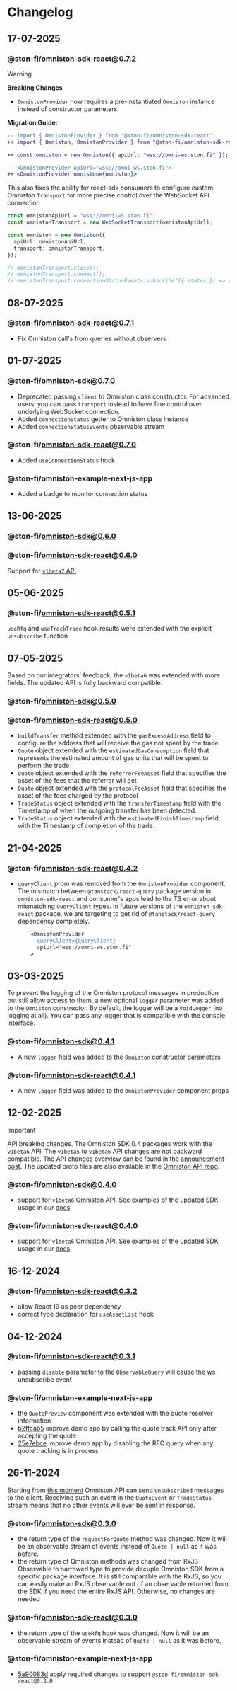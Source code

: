 # Changelog

## 17-07-2025

### @ston-fi/omniston-sdk-react@0.7.2

> [!WARNING]
> **Breaking Changes**

- `OmnistonProvider` now requires a pre-instantiated `Omniston` instance instead of constructor parameters

**Migration Guide:**

```diff
-- import { OmnistonProvider } from "@ston-fi/omniston-sdk-react";
++ import { Omniston, OmnistonProvider } from "@ston-fi/omniston-sdk-react";

++ const omniston = new Omniston({ apiUrl: "wss://omni-ws.ston.fi" });

-- <OmnistonProvider apiUrl="wss://omni-ws.ston.fi">
++ <OmnistonProvider omniston={omniston}>
```

This also fixes the ability for react-sdk consumers to configure custom Omniston `Transport` for more precise control over the WebSocket API connection

```ts
const omnistonApiUrl = "wss://omni-ws.ston.fi";
const omnistonTransport = new WebSocketTransport(omnistonApiUrl);

const omniston = new Omniston({
  apiUrl: omnistonApiUrl,
  transport: omnistonTransport,
});

// omnistonTransport.close();
// omnistonTransport.connect();
// omnistonTransport.connectionStatusEvents.subscribe(({ status }) => { /* ... */ })
```


## 08-07-2025

### @ston-fi/omniston-sdk-react@0.7.1

- Fix Omniston call's from queries without observers

## 01-07-2025

### @ston-fi/omniston-sdk@0.7.0

- Deprecated passing `client` to Omniston class constructor. For advanced users: you can pass `transport` instead to have fine control over underlying WebSocket connection.
- Added `connectionStatus` getter to Omniston class instance
- Added `connectionStatusEvents` observable stream

### @ston-fi/omniston-sdk-react@0.7.0

- Added `useConnectionStatus` hook

### @ston-fi/omniston-example-next-js-app

- Added a badge to monitor connection status

## 13-06-2025

### @ston-fi/omniston-sdk@0.6.0
### @ston-fi/omniston-sdk-react@0.6.0

Support for [`v1beta7` API](https://github.com/ston-fi/omniston-api)

## 05-06-2025

### @ston-fi/omniston-sdk-react@0.5.1

`useRfq` and `useTrackTrade` hook results were extended with the explicit `unsubscribe` function

## 07-05-2025

Based on our integrators' feedback, the `v1beta6` was extended with more fields. The updated API is fully backward compatible.

### @ston-fi/omniston-sdk@0.5.0
### @ston-fi/omniston-sdk-react@0.5.0

- `buildTransfer` method extended with the `gasExcessAddress` field to configure the address that will receive the gas not spent by the trade.
- `Quote` object extended with the `estimatedGasConsumption` field that represents the estimated amount of gas units that will be spent to perform the trade
- `Quote` object extended with the `referrerFeeAsset` field that specifies the asset of the fees that the referrer will get
- `Quote` object extended with the `protocolFeeAsset` field that specifies the asset of the fees charged by the protocol
- `TradeStatus` object extended with the `transferTimestamp` field with the Timestamp of when the outgoing transfer has been detected.
- `TradeStatus` object extended with the `estimatedFinishTimestamp` field, with the Timestamp of completion of the trade.

## 21-04-2025

### @ston-fi/omniston-sdk-react@0.4.2

- `queryClient` prom was removed from the `OmnistonProvider` component. The mismatch between `@tanstack/react-query` package version in `omniston-sdk-react` and consumer's apps lead to the TS error about mismatching `QueryClient` types. In future versions of the `omniston-sdk-react` package, we are targeting to get rid of `@tanstack/react-query` dependency completely.

  ```diff
      <OmnistonProvider
  --    queryClient={queryClient}
        apiUrl="wss://omni-ws.ston.fi"
      >
  ```

## 03-03-2025

To prevent the logging of the Omniston protocol messages in production but still allow access to them, a new optional `logger` parameter was added to the `Omniston` constructor. By default, the logger will be a `VoidLogger` (no logging at all). You can pass any logger that is compatible with the console interface.

### @ston-fi/omniston-sdk@0.4.1

- A new `logger` field was added to the `Omniston` constructor parameters

### @ston-fi/omniston-sdk-react@0.4.1

- A new `logger` field was added to the `OmnistonProvider` component props

## 12-02-2025

> [!IMPORTANT]
> API breaking changes.
> The Omniston SDK 0.4 packages work with the `v1beta6` API.
> The `v1beta5` to `v1beta6` API changes are not backward compatible. The API changes overview can be found in the [announcement post](https://t.me/stonfidevs/17). The updated proto files are also available in the [Omniston API repo](https://github.com/ston-fi/omniston-api).

### @ston-fi/omniston-sdk@0.4.0

- support for `v1beta6` Omniston API. See examples of the updated SDK usage in our [docs](https://docs.ston.fi/docs/developer-section/omniston/omniston-nodejs)

### @ston-fi/omniston-sdk-react@0.4.0

- support for `v1beta6` Omniston API. See examples of the updated SDK usage in our [docs](https://docs.ston.fi/docs/developer-section/omniston/omniston-react)

## 16-12-2024

### @ston-fi/omniston-sdk-react@0.3.2

- allow React 19 as peer dependency
- correct type declaration for `useAssetList` hook

## 04-12-2024

### @ston-fi/omniston-sdk-react@0.3.1

- passing `disable` parameter to the `ObservableQuery` will cause the ws unsubscribe event

### @ston-fi/omniston-example-next-js-app

- the `QuotePreview` component was extended with the quote resolver information
- [b2ffcab5](https://github.com/ston-fi/omniston-sdk/commit/b2ffcab58f8bd9382e10068a96bb906e21288566) improve demo app by calling the quote track API only after accepting the quote
- [25e7ebce](https://github.com/ston-fi/omniston-sdk/commit/25e7ebce09e5b28fbbbdc98f481c6bd28ef8444f) improve demo app by disabling the RFQ query when any quote tracking is in process

## 26-11-2024

Starting from [this moment](https://github.com/ston-fi/omniston-api/commit/c2892c10a7db36b01b91fa01306c874664f7a1bc) Omniston API can send `Unsubscribed` messages to the client. Receiving such an event in the `QuoteEvent` or `TradeStatus` stream means that no other events will ever be sent in response.

### @ston-fi/omniston-sdk@0.3.0

- the return type of the `requestForQuote` method was changed. Now it will be an observable stream of events instead of `Quote | null` as it was before.
- the return type of Omniston methods was changed from RxJS Observable to narrowed type to provide decuple Omniston SDK from a specific package interface. It is still comparable with the RxJS, so you can easily make an RxJS observable out of an observable returned from the SDK if you need the entire RxJS API. Otherwise, no changes are needed

### @ston-fi/omniston-sdk-react@0.3.0

- the return type of the `useRfq` hook was changed. Now it will be an observable stream of events instead of `Quote | null` as it was before.

### @ston-fi/omniston-example-next-js-app

- [5a90083d](https://github.com/ston-fi/omniston-sdk/commit/5a90083d4acb298386f3b754b21626f3f4bacd14) apply required changes to support `@ston-fi/omniston-sdk-react@0.3.0`
